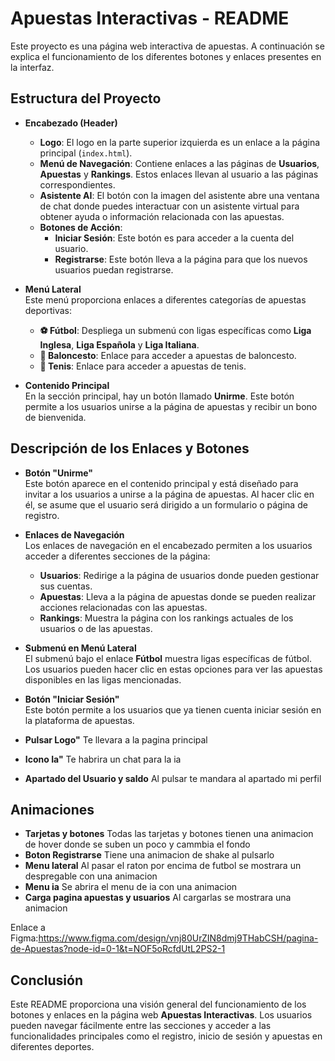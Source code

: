 # Apuestas Interactivas - README

Este proyecto es una página web interactiva de apuestas. A continuación se explica el funcionamiento de los diferentes botones y enlaces presentes en la interfaz.

## Estructura del Proyecto

- **Encabezado (Header)**  
  - **Logo**: El logo en la parte superior izquierda es un enlace a la página principal (`index.html`).
  - **Menú de Navegación**: Contiene enlaces a las páginas de **Usuarios**, **Apuestas** y **Rankings**. Estos enlaces llevan al usuario a las páginas correspondientes.
  - **Asistente AI**: El botón con la imagen del asistente abre una ventana de chat donde puedes interactuar con un asistente virtual para obtener ayuda o información relacionada con las apuestas.
  - **Botones de Acción**:  
    - **Iniciar Sesión**: Este botón es para acceder a la cuenta del usuario.
    - **Registrarse**: Este botón lleva a la página para que los nuevos usuarios puedan registrarse.
  
- **Menú Lateral**  
  Este menú proporciona enlaces a diferentes categorías de apuestas deportivas:  
  - **⚽ Fútbol**: Despliega un submenú con ligas específicas como **Liga Inglesa**, **Liga Española** y **Liga Italiana**.
  - **🏀 Baloncesto**: Enlace para acceder a apuestas de baloncesto.
  - **🎾 Tenis**: Enlace para acceder a apuestas de tenis.

- **Contenido Principal**  
  En la sección principal, hay un botón llamado **Unirme**. Este botón permite a los usuarios unirse a la página de apuestas y recibir un bono de bienvenida.

## Descripción de los Enlaces y Botones

- **Botón "Unirme"**  
  Este botón aparece en el contenido principal y está diseñado para invitar a los usuarios a unirse a la página de apuestas. Al hacer clic en él, se asume que el usuario será dirigido a un formulario o página de registro.

- **Enlaces de Navegación**  
  Los enlaces de navegación en el encabezado permiten a los usuarios acceder a diferentes secciones de la página:
  - **Usuarios**: Redirige a la página de usuarios donde pueden gestionar sus cuentas.
  - **Apuestas**: Lleva a la página de apuestas donde se pueden realizar acciones relacionadas con las apuestas.
  - **Rankings**: Muestra la página con los rankings actuales de los usuarios o de las apuestas.

- **Submenú en Menú Lateral**  
  El submenú bajo el enlace **Fútbol** muestra ligas específicas de fútbol. Los usuarios pueden hacer clic en estas opciones para ver las apuestas disponibles en las ligas mencionadas.

- **Botón "Iniciar Sesión"**  
  Este botón permite a los usuarios que ya tienen cuenta iniciar sesión en la plataforma de apuestas.
- **Pulsar Logo"**
  Te llevara a la pagina principal
- **Icono Ia"**
  Te habrira un chat para la ia
- **Apartado del Usuario y saldo**
  Al pulsar te mandara al apartado mi perfil

## Animaciones
- **Tarjetas y botones**
Todas las tarjetas y botones tienen una animacion de hover donde se suben un poco y cammbia el fondo
- **Boton Registrarse**
Tiene una animacion de shake al pulsarlo
- **Menu lateral**
Al pasar el raton por encima de futbol se mostrara un despregable con una animacion
- **Menu ia**
  Se abrira el menu de ia con una animacion
- **Carga pagina apuestas y usuarios**
  Al cargarlas se mostrara una animacion
  


Enlace a Figma:https://www.figma.com/design/vnj80UrZIN8dmj9THabCSH/pagina-de-Apuestas?node-id=0-1&t=NOF5oRcfdUtL2PS2-1

## Conclusión

Este README proporciona una visión general del funcionamiento de los botones y enlaces en la página web **Apuestas Interactivas**. Los usuarios pueden navegar fácilmente entre las secciones y acceder a las funcionalidades principales como el registro, inicio de sesión y apuestas en diferentes deportes.

